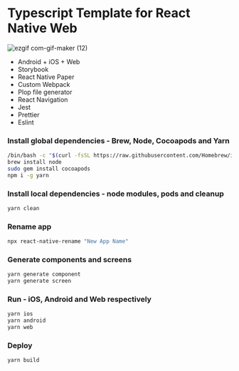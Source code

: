 # Typescript Template for React Native Web

![ezgif com-gif-maker (12)](https://user-images.githubusercontent.com/19613367/118410958-ce345400-b6af-11eb-922d-2697ceb17b82.gif)

* Android + iOS + Web
* Storybook
* React Native Paper
* Custom Webpack
* Plop file generator
* React Navigation
* Jest
* Prettier
* Eslint

### Install global dependencies - Brew, Node, Cocoapods and Yarn

```sh
/bin/bash -c "$(curl -fsSL https://raw.githubusercontent.com/Homebrew/install/master/install.sh)"
brew install node
sudo gem install cocoapods
npm i -g yarn
```

### Install local dependencies - node modules, pods and cleanup

```sh
yarn clean
```

### Rename app

```sh
npx react-native-rename "New App Name"
```

### Generate components and screens

```sh
yarn generate component
yarn generate screen
```

### Run - iOS, Android and Web respectively

```sh
yarn ios
yarn android
yarn web
```

### Deploy

```sh
yarn build
```
